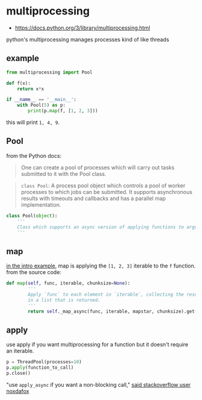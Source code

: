 # multiprocessing
- https://docs.python.org/3/library/multiprocessing.html

python's multiprocessing manages processes kind of like threads

## example
```python
from multiprocessing import Pool

def f(x):
    return x*x

if __name__ == '__main__':
    with Pool(5) as p:
        print(p.map(f, [1, 2, 3]))
```

this will print `1, 4, 9`.


## Pool
from the Python docs: 
> One can create a pool of processes which will carry out tasks submitted to it with the Pool class.  

> `class Pool`: A process pool object which controls a pool of worker processes to which jobs can be submitted. It supports asynchronous results with timeouts and callbacks and has a parallel map implementation.
```python
class Pool(object):
    '''
    Class which supports an async version of applying functions to arguments.
    '''
```

## map
[in the intro example](#example), map is applying the `[1, 2, 3]` iterable to the `f` function. from the source code:
```python
def map(self, func, iterable, chunksize=None):
        '''
        Apply `func` to each element in `iterable`, collecting the results
        in a list that is returned.
        '''
        return self._map_async(func, iterable, mapstar, chunksize).get()
```

## apply
use apply if you want multiprocessing for a function but it doesn't require an iterable.
```python
p = ThreadPool(processes=10)
p.apply(function_to_call)
p.close()
```

"use `apply_async` if you want a non-blocking call," [said stackoverflow user noxdafox](https://stackoverflow.com/questions/43565035/python-multiprocessing-pool-how-to-use-with-no-iterable#answer-43565080)
